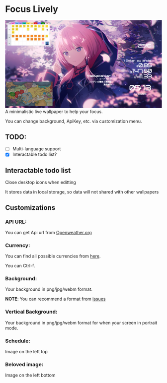 # Focus Lively

![Preview thumbnail](thumbnail.png)
A minimalistic live wallpaper to help your focus.

You can change background, ApiKey, etc. via customization menu.

## TODO:

- [ ] Multi-language support
- [x] Interactable todo list?

## Interactable todo list

Close desktop icons when editting

It stores data in local storage, so data will not shared with other wallpapers



## Customizations

### API URL:

You can get Api url from [Openweather.org](https://openweathermap.org/)

### Currency:

You can find all possible currencies from [here](https://cdn.jsdelivr.net/npm/@fawazahmed0/currency-api@latest/v1/currencies.json).

You can Ctrl-f.

### Background:

Your background in png/jpg/webm format.

**NOTE**: You can recommend a format from [issues](https://github.com/Tarik366/focus-lively/issues)

### Vertical Background:

Your background in png/jpg/webm format for when your screen in portrait mode.

### Schedule:

Image on the left top

### Beloved image:

Image on the left bottom
